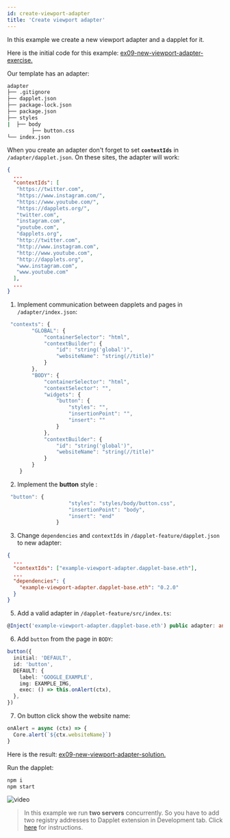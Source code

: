 ```yaml
---
id: create-viewport-adapter
title: 'Create viewport adapter'
---
```


In this example we create a new viewport adapter and a dapplet for it.

Here is the initial code for this example: [ex09-new-viewport-adapter-exercise.](https://github.com/dapplets/dapplet-template/tree/ex09-new-viewport-adapter-exercise)

Our template has an adapter:

```bash
adapter
├── .gitignore
├── dapplet.json
├── package-lock.json
├── package.json
├── styles
|  ├── body
        ├── button.css
└── index.json
```

When you create an adapter don't forget to set **`contextIds`** in `/adapter/dapplet.json`. On these sites, the adapter will work:

```json
{
  ...
  "contextIds": [
   "https://twitter.com",
   "https://www.instagram.com/",
   "https://www.youtube.com/",
   "https://dapplets.org/",
   "twitter.com",
   "instagram.com",
   "youtube.com",
   "dapplets.org",
   "http://twitter.com",
   "http://www.instagram.com",
   "http://www.youtube.com",
   "http://dapplets.org",
   "www.instagram.com",
   "www.youtube.com"
  ],
  ...
}
```

1. Implement communication between dapplets and pages in `/adapter/index.json`:

```ts
 "contexts": {
        "GLOBAL": {
            "containerSelector": "html",
            "contextBuilder": {
                "id": "string('global')",
                "websiteName": "string(//title)"
            }
        },
        "BODY": {
            "containerSelector": "html",
            "contextSelector": "",
            "widgets": {
                "button": {
                    "styles": "",
                    "insertionPoint": "",
                    "insert": ""
                }
            },
            "contextBuilder": {
                "id": "string('global')",
                "websiteName": "string(//title)"
            }
        }
    }
```

2. Implement the **button** style :

```typescript
 "button": {
                    "styles": "styles/body/button.css",
                    "insertionPoint": "body",
                    "insert": "end"
                }
```

3. Change `dependencies` and `contextIds` in `/dapplet-feature/dapplet.json` to new adapter:

```json
{
  ...
  "contextIds": ["example-viewport-adapter.dapplet-base.eth"],
  ...
  "dependencies": {
    "example-viewport-adapter.dapplet-base.eth": "0.2.0"
  }
}
```

5. Add a valid adapter in `/dapplet-feature/src/index.ts`:

```ts
@Inject('example-viewport-adapter.dapplet-base.eth') public adapter: any;
```

6. Add `button` from the page in `BODY`:

```ts
button({
  initial: 'DEFAULT',
  id: 'button',
  DEFAULT: {
    label: 'GOOGLE_EXAMPLE',
    img: EXAMPLE_IMG,
    exec: () => this.onAlert(ctx),
  },
})
```

7. On button click show the website name:

```ts
onAlert = async (ctx) => {
  Core.alert(`${ctx.websiteName}`)
}
```

Here is the result: [ex09-new-viewport-adapter-solution.](https://github.com/dapplets/dapplet-template/tree/ex09-new-viewport-adapter-solution)

Run the dapplet:

```bash
npm i
npm start
```

![video](/video/ex_9.gif)

> In this example we run **two servers** concurrently. So you have to add two registry addresses to Dapplet extension in Development tab. Click [here](/docs/get-started#11-connect-the-development-server-to-dapplet-extension) for instructions.
